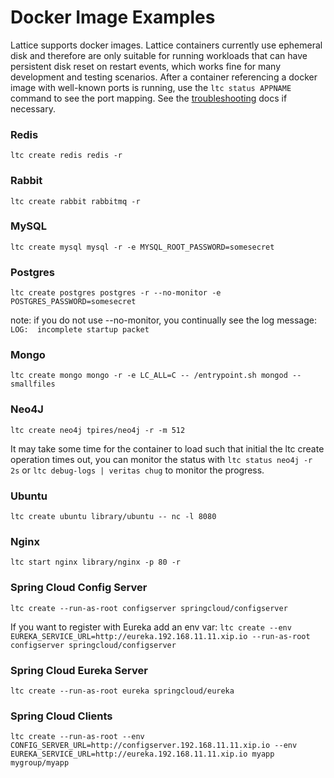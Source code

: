 # Docker Image Examples

Lattice supports docker images. Lattice containers currently use ephemeral disk and therefore are only suitable for running workloads that can have persistent disk reset on restart events, which works fine for many development and testing scenarios. After a container referencing a docker image with well-known ports is running, use the `ltc status APPNAME` command to see the port mapping. See the [troubleshooting](/docs/troubleshooting.md) docs if necessary.

### Redis
`ltc create redis redis -r`

### Rabbit
`ltc create rabbit rabbitmq -r`

### MySQL
`ltc create mysql mysql -r -e MYSQL_ROOT_PASSWORD=somesecret`

### Postgres
`ltc create postgres postgres -r --no-monitor -e POSTGRES_PASSWORD=somesecret`

note: if you do not use --no-monitor, you continually see the log message:
`LOG:  incomplete startup packet`

### Mongo
`ltc create mongo mongo -r -e LC_ALL=C -- /entrypoint.sh mongod --smallfiles`

### Neo4J
`ltc create neo4j tpires/neo4j -r -m 512`

It may take some time for the container to load such that initial the ltc create operation times out, you can monitor the status with `ltc status neo4j -r 2s` or `ltc debug-logs | veritas chug` to monitor the progress.

### Ubuntu
`ltc create ubuntu library/ubuntu -- nc -l 8080`

### Nginx
`ltc start nginx library/nginx -p 80 -r`

### Spring Cloud Config Server
`ltc create --run-as-root configserver springcloud/configserver`

If you want to register with Eureka add an env var:
`ltc create --env EUREKA_SERVICE_URL=http://eureka.192.168.11.11.xip.io --run-as-root configserver springcloud/configserver`

### Spring Cloud Eureka Server
`ltc create --run-as-root eureka springcloud/eureka`

### Spring Cloud Clients
`ltc create --run-as-root --env CONFIG_SERVER_URL=http://configserver.192.168.11.11.xip.io --env EUREKA_SERVICE_URL=http://eureka.192.168.11.11.xip.io myapp mygroup/myapp`
